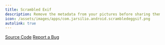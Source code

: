 ```yaml
---
title: Scrambled Exif
description: Remove the metadata from your pictures before sharing them
icon: /assets/images/apps/com.jarsilio.android.scrambledeggsif.png
autolink: true
---
```


<div class="button-bar" markdown="0">
<a class="btn" href="https://gitlab.com/juanitobananas/scrambled-exif/tree/HEAD">Source Code</a>
<a class="btn" href="https://gitlab.com/juanitobananas/scrambled-exif/issues">Report a Bug</a>
</div>


